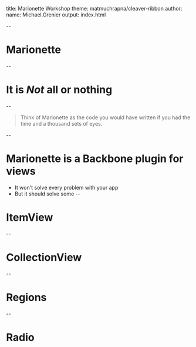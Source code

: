 title: Marionette Workshop
theme: matmuchrapna/cleaver-ribbon
author:
    name: Michael.Grenier
output: index.html

--
# Marionette
--
# It is _Not_ all or nothing
--

> Think of Marionette as the code you would have written if you had the time and a thousand sets of eyes.

--
# Marionette is a Backbone plugin for views
* It won't solve every problem with your app
* But it should solve some
--
# ItemView
--
# CollectionView
--
# Regions
--
# Radio

